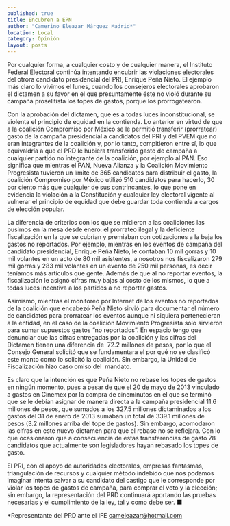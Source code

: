 ```yaml
---
published: true
title: Encubren a EPN
author: "Camerino Eleazar Márquez Madrid*"
location: Local
category: Opinión
layout: posts
---
```


Por cualquier forma, a cualquier costo y de cualquier manera, el Instituto Federal Electoral continúa intentando encubrir las violaciones electorales del otrora candidato presidencial del PRI, Enrique Peña Nieto. El ejemplo más claro lo vivimos el lunes, cuando los consejeros electorales aprobaron el dictamen a su favor en el que presuntamente éste no violó durante su campaña proselitista los topes de gastos, porque los prorrogatearon.

Con la aprobación del dictamen, que es a todas luces inconstitucional, se violenta el principio de equidad en la contienda.
Lo anterior en virtud de que a la coalición Compromiso por México se le permitió transferir (prorratear) gasto de la campaña presidencial a candidatos del PRI y del PVEM que no eran integrantes de la coalición y, por lo tanto, compitieron entre sí, lo que equivaldría a que el PRD le hubiera transferido gasto de campaña a cualquier partido no integrante de la coalición, por ejemplo al PAN.
Eso significa que mientras el PAN, Nueva Alianza y la Coalición Movimiento Progresista tuvieron un límite de 365 candidatos para distribuir el gasto, la coalición Compromiso por México utilizó 510 candidatos para hacerlo, 30 por ciento más que cualquier de sus contrincantes, lo que pone en evidencia la violación a la Constitución y cualquier ley electoral vigente al vulnerar el principio de equidad que debe guardar toda contienda a cargos de elección popular.

La diferencia de criterios con los que se midieron a las coaliciones las pusimos en la mesa desde enero: el prorrateo ilegal y la deficiente fiscalización en la que se cubrían y premiaban con cotizaciones a la baja los gastos no reportados.
Por ejemplo, mientras  en los eventos de campaña del candidato presidencial, Enrique Peña Nieto, le contaban 10 mil gorras y 10 mil volantes en un acto de 80 mil asistentes, a nosotros nos fiscalizaron 279 mil gorras y 283 mil volantes en un evento de 250 mil personas, es decir teníamos más artículos que gente. 
Además de que al no reportar eventos, la fiscalización le asignó cifras muy bajas al costo de los mismos, lo que a todas luces incentiva a los partidos a no reportar gastos.

Asimismo, mientras el monitoreo por Internet de los eventos no reportados de la coalición que encabezó Peña Nieto sirvió para documentar el número de candidatos para prorratear los eventos aunque ni siquiera pertenecieran a la entidad, en el caso de la coalición Movimiento Progresista sólo sirvieron para sumar supuestos gastos “no reportados”.
En espacio tengo que denunciar que las cifras entregadas por la coalición y las cifras del Dictamen tienen una diferencia de  72.2 millones de pesos, por lo que el Consejo General solicitó que se fundamentara el por qué no se clasificó este monto como lo solicitó la coalición. Sin embargo, la Unidad de Fiscalización hizo caso omiso del  mandato.

Es claro que la intención es que Peña Nieto no rebase los topes de gastos en ningún momento, pues a pesar de que el 20 de mayo de 2013 vinculado a gastos en Cinemex por la compra de cineminutos en el que se terminó que se le debían asignar de manera directa a la campaña presidencial 11.6 millones de pesos, que sumados a los 327.5 millones dictaminados a los gastos del 31 de enero de 2013 sumaban un total de 339.1 millones de pesos (3.2 millones arriba del tope de gastos). 
Sin embargo, acomodaron las cifras en este nuevo dictamen para que el rebase no se reflejara. Con lo que ocasionaron que a consecuencia de estas transferencias de gasto 78 candidatos que actualmente son legisladores hayan rebasado los topes de gasto.

El PRI, con el apoyo de autoridades electorales, empresas fantasmas, triangulación de recursos y cualquier método indebido que nos podamos imaginar intenta salvar a su candidato del castigo que le corresponde por violar los topes de gastos de campaña, para comprar el voto y la elección; sin embargo, la representación del PRD continuará aportando las pruebas necesarias y el cumplimiento de la ley, tal y como debe ser. ■

*Representante del PRD ante el IFE
cameleazar@hotmail.com
